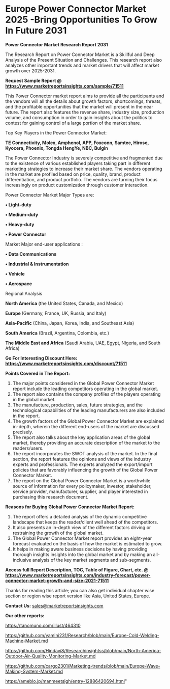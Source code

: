  # Europe Power Connector Market 2025 -Bring Opportunities To Grow In Future 2031

<strong>Power Connector Market Research Report 2031</strong>

The Research Report on Power Connector Market is a Skillful and Deep Analysis of the Present Situation and Challenges. This research report also analyzes other important trends and market drivers that will affect market growth over 2025-2031.

<strong>Request Sample Report @ <a href=https://www.marketreportsinsights.com/sample/71511>https://www.marketreportsinsights.com/sample/71511</a></strong>

This Power Connector market report aims to provide all the participants and the vendors will all the details about growth factors, shortcomings, threats, and the profitable opportunities that the market will present in the near future. The report also features the revenue share, industry size, production volume, and consumption in order to gain insights about the politics to contest for gaining control of a large portion of the market share.

Top Key Players in the Power Connector Market:

<strong>TE Connectivity, Molex, Amphenol, APP, Foxconn, Samtec, Hirose, Kyocera, Phoenix, Tongda HengYe, NBC, Bulgin</strong>

The Power Connector Industry is severely competitive and fragmented due to the existence of various established players taking part in different marketing strategies to increase their market share. The vendors operating in the market are profiled based on price, quality, brand, product differentiation, and product portfolio. The vendors are turning their focus increasingly on product customization through customer interaction.

Power Connector Market Major Types are:

<strong>• Light-duty

• Medium-duty

• Heavy-duty

• Power Connector</strong>

Market Major end-user applications :

<strong>• Data Communications

• Industrial & Instrumentation

• Vehicle

• Aerospace</strong>

Regional Analysis

</u><strong><b>North America</b></strong> (the United States, Canada, and Mexico)

<strong><b>Europe </b></strong>(Germany, France, UK, Russia, and Italy)

<strong><b>Asia-Pacific</b></strong> (China, Japan, Korea, India, and Southeast Asia)

<strong><b>South America</b></strong> (Brazil, Argentina, Colombia, etc.)

<strong><b>The Middle East and Africa</b></strong> (Saudi Arabia, UAE, Egypt, Nigeria, and South Africa)

<strong>Go For Interesting Discount Here: <a href=https://www.marketreportsinsights.com/discount/71511>https://www.marketreportsinsights.com/discount/71511</a></strong>

<strong>Points Covered in The Report:</strong>
<ol>
  <li>The major points considered in the Global Power Connector Market report include the leading competitors operating in the global market.</li>
  <li>The report also contains the company profiles of the players operating in the global market.</li>
  <li>The manufacture, production, sales, future strategies, and the technological capabilities of the leading manufacturers are also included in the report.</li>
  <li>The growth factors of the Global Power Connector Market are explained in-depth, wherein the different end-users of the market are discussed precisely.</li>
  <li>The report also talks about the key application areas of the global market, thereby providing an accurate description of the market to the readers/users.</li>
  <li>The report incorporates the SWOT analysis of the market. In the final section, the report features the opinions and views of the industry experts and professionals. The experts analyzed the export/import policies that are favorably influencing the growth of the Global Power Connector Market.</li>
  <li>The report on the Global Power Connector Market is a worthwhile source of information for every policymaker, investor, stakeholder, service provider, manufacturer, supplier, and player interested in purchasing this research document.</li>
</ol>
<strong>Reasons for Buying Global Power Connector Market Report:</strong>

<ol>
  <li>The report offers a detailed analysis of the dynamic competitive landscape that keeps the reader/client well ahead of the competitors.</li>
  <li>It also presents an in-depth view of the different factors driving or restraining the growth of the global market.</li>
  <li>The Global Power Connector Market report provides an eight-year forecast evaluated on the basis of how the market is estimated to grow.</li>
  <li>It helps in making aware business decisions by having providing thorough insights insights into the global market and by making an all-inclusive analysis of the key market segments and sub-segments.</li>
</ol>
<strong>Access full Report Description, TOC, Table of Figure, Chart, etc. @ <a href=https://www.marketreportsinsights.com/industry-forecast/power-connector-market-growth-and-size-2021-71511>https://www.marketreportsinsights.com/industry-forecast/power-connector-market-growth-and-size-2021-71511</a></strong>


Thanks for reading this article; you can also get individual chapter wise section or region wise report version like Asia, United States, Europe.

<strong>Contact Us:</strong>
sales@marketreportsinsights.com

<strong>Our other reports:</strong>

<a href=https://tanomuno.com/illust/464310>https://tanomuno.com/illust/464310</a>

<a href=https://github.com/yamini231/Research/blob/main/Europe-Cold-Welding-Machine-Market.md>https://github.com/yamini231/Research/blob/main/Europe-Cold-Welding-Machine-Market.md</a>

<a href=https://github.com/Hindavi8/Researchinsightss/blob/main/North-America-Outdoor-Air-Quality-Monitoring-Market.md>https://github.com/Hindavi8/Researchinsightss/blob/main/North-America-Outdoor-Air-Quality-Monitoring-Market.md</a>

<a href=https://github.com/cargo2301/Marketing-trends/blob/main/Europe-Wave-Making-System-Market.md>https://github.com/cargo2301/Marketing-trends/blob/main/Europe-Wave-Making-System-Market.md</a>

<a href=https://ameblo.jp/manmeetsigh/entry-12886420694.html>https://ameblo.jp/manmeetsigh/entry-12886420694.html</a>"
